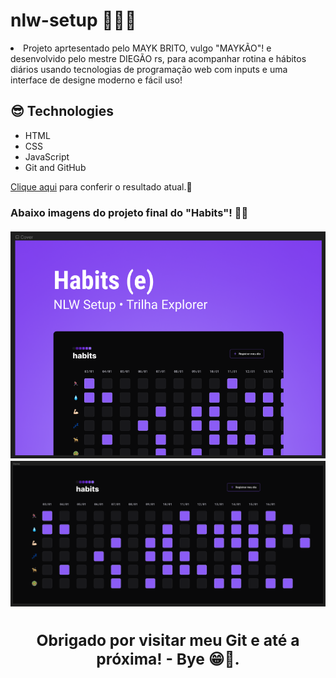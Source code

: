 # nlw-setup 🦾🚀🖖

<li> Projeto aprtesentado pelo MAYK BRITO, vulgo "MAYKÃO"! e desenvolvido pelo mestre DIEGÃO rs, para acompanhar rotina e hábitos diários usando tecnologias de programação web com inputs e uma interface de designe moderno e fácil uso!

##  😎 Technologies

- HTML
- CSS
- JavaScript
- Git and GitHub

<a target="_blank" href="https://robertojunnior.github.io/nlw-setup/">Clique aqui</a> para conferir o resultado atual.🚀

<h3> Abaixo imagens do projeto final do "Habits"! 🧑‍🚀
<br>
<br>
  <div align="center">
    <img width="800px" src="./assets/cover-project.png" alt="imagem-de-capa">
    <img width="800px" src="./assets/home-project.png" alt="home-do-projeto">
  <div/>

    
<h2> Obrigado por visitar meu Git e até a próxima! - Bye 😁🖖.

